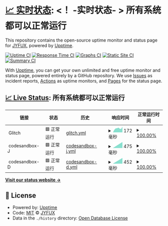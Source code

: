 # [📈 实时状态](https://jk.web404.cf): <！ -实时状态- > **所有系统都可以正常运行**

This repository contains the open-source uptime monitor and status page for [JYFUX](https://jk.web404.cf), powered by [Upptime](https://github.com/upptime/upptime).

[![Uptime CI](https://github.com/JYFUX/upptime/workflows/Uptime%20CI/badge.svg)](https://github.com/JYFUX/upptime/actions?query=workflow%3A%22Uptime+CI%22)
[![Response Time CI](https://github.com/JYFUX/upptime/workflows/Response%20Time%20CI/badge.svg)](https://github.com/JYFUX/upptime/actions?query=workflow%3A%22Response+Time+CI%22)
[![Graphs CI](https://github.com/JYFUX/upptime/workflows/Graphs%20CI/badge.svg)](https://github.com/JYFUX/upptime/actions?query=workflow%3A%22Graphs+CI%22)
[![Static Site CI](https://github.com/JYFUX/upptime/workflows/Static%20Site%20CI/badge.svg)](https://github.com/JYFUX/upptime/actions?query=workflow%3A%22Static+Site+CI%22)
[![Summary CI](https://github.com/JYFUX/upptime/workflows/Summary%20CI/badge.svg)](https://github.com/JYFUX/upptime/actions?query=workflow%3A%22Summary+CI%22)

With [Upptime](https://upptime.js.org), you can get your own unlimited and free uptime monitor and status page, powered entirely by a GitHub repository. We use [Issues](https://github.com/JYFUX/upptime/issues) as incident reports, [Actions](https://github.com/JYFUX/upptime/actions) as uptime monitors, and [Pages](https://jk.web404.cf) for the status page.

## [📈 Live Status](https://demo.upptime.js.org): <!--live status--> **所有系统都可以正常运行**

<!--start: status pages-->
<!-- This summary is generated by Upptime (https://github.com/upptime/upptime) -->
<!-- Do not edit this manually, your changes will be overwritten -->
<!-- prettier-ignore -->
| 链接 | 状态 | 历史 | 响应时间 | 正常运行时间 |
| --- | ------ | ------- | ------------- | ------ |
| <img alt="" src="https://icons.duckduckgo.com/ip3/null.ico" height="13"> Glitch | 🟩 正常运行 | [glitch.yml](https://github.com/JYFUX/upptime/commits/HEAD/history/glitch.yml) | <details><summary><img alt="响应时间图像" src="./graphs/glitch/response-time-week.png" height="20"> 172毫秒</summary><br><a href="https://jk.web404.cf/history/glitch"><img alt="响应时间 172" src="https://img.shields.io/endpoint?url=https%3A%2F%2Fraw.githubusercontent.com%2FJYFUX%2Fupptime%2FHEAD%2Fapi%2Fglitch%2Fresponse-time.json"></a><br><a href="https://jk.web404.cf/history/glitch"><img alt="24 小时响应时间 172" src="https://img.shields.io/endpoint?url=https%3A%2F%2Fraw.githubusercontent.com%2FJYFUX%2Fupptime%2FHEAD%2Fapi%2Fglitch%2Fresponse-time-day.json"></a><br><a href="https://jk.web404.cf/history/glitch"><img alt="7 天正常运行时间 172" src="https://img.shields.io/endpoint?url=https%3A%2F%2Fraw.githubusercontent.com%2FJYFUX%2Fupptime%2FHEAD%2Fapi%2Fglitch%2Fresponse-time-week.json"></a><br><a href="https://jk.web404.cf/history/glitch"><img alt="30天的正常运行时间 172" src="https://img.shields.io/endpoint?url=https%3A%2F%2Fraw.githubusercontent.com%2FJYFUX%2Fupptime%2FHEAD%2Fapi%2Fglitch%2Fresponse-time-month.json"></a><br><a href="https://jk.web404.cf/history/glitch"><img alt="1年的正常运行时间 172" src="https://img.shields.io/endpoint?url=https%3A%2F%2Fraw.githubusercontent.com%2FJYFUX%2Fupptime%2FHEAD%2Fapi%2Fglitch%2Fresponse-time-year.json"></a></details> | <details><summary><a href="https://jk.web404.cf/history/glitch">100.00%</a></summary><a href="https://jk.web404.cf/history/glitch"><img alt="正常运行时间 100.00%" src="https://img.shields.io/endpoint?url=https%3A%2F%2Fraw.githubusercontent.com%2FJYFUX%2Fupptime%2FHEAD%2Fapi%2Fglitch%2Fuptime.json"></a><br><a href="https://jk.web404.cf/history/glitch"><img alt="24 小时正常运行时间 100.00%" src="https://img.shields.io/endpoint?url=https%3A%2F%2Fraw.githubusercontent.com%2FJYFUX%2Fupptime%2FHEAD%2Fapi%2Fglitch%2Fuptime-day.json"></a><br><a href="https://jk.web404.cf/history/glitch"><img alt="7 天正常运行时间 100.00%" src="https://img.shields.io/endpoint?url=https%3A%2F%2Fraw.githubusercontent.com%2FJYFUX%2Fupptime%2FHEAD%2Fapi%2Fglitch%2Fuptime-week.json"></a><br><a href="https://jk.web404.cf/history/glitch"><img alt="30天的正常运行时间 100.00%" src="https://img.shields.io/endpoint?url=https%3A%2F%2Fraw.githubusercontent.com%2FJYFUX%2Fupptime%2FHEAD%2Fapi%2Fglitch%2Fuptime-month.json"></a><br><a href="https://jk.web404.cf/history/glitch"><img alt="1年的正常运行时间 100.00%" src="https://img.shields.io/endpoint?url=https%3A%2F%2Fraw.githubusercontent.com%2FJYFUX%2Fupptime%2FHEAD%2Fapi%2Fglitch%2Fuptime-year.json"></a></details>
| <img alt="" src="https://icons.duckduckgo.com/ip3/null.ico" height="13"> codesandbox-J | 🟩 正常运行 | [codesandbox-j.yml](https://github.com/JYFUX/upptime/commits/HEAD/history/codesandbox-j.yml) | <details><summary><img alt="响应时间图像" src="./graphs/codesandbox-j/response-time-week.png" height="20"> 475毫秒</summary><br><a href="https://jk.web404.cf/history/codesandbox-j"><img alt="响应时间 475" src="https://img.shields.io/endpoint?url=https%3A%2F%2Fraw.githubusercontent.com%2FJYFUX%2Fupptime%2FHEAD%2Fapi%2Fcodesandbox-j%2Fresponse-time.json"></a><br><a href="https://jk.web404.cf/history/codesandbox-j"><img alt="24 小时响应时间 475" src="https://img.shields.io/endpoint?url=https%3A%2F%2Fraw.githubusercontent.com%2FJYFUX%2Fupptime%2FHEAD%2Fapi%2Fcodesandbox-j%2Fresponse-time-day.json"></a><br><a href="https://jk.web404.cf/history/codesandbox-j"><img alt="7 天正常运行时间 475" src="https://img.shields.io/endpoint?url=https%3A%2F%2Fraw.githubusercontent.com%2FJYFUX%2Fupptime%2FHEAD%2Fapi%2Fcodesandbox-j%2Fresponse-time-week.json"></a><br><a href="https://jk.web404.cf/history/codesandbox-j"><img alt="30天的正常运行时间 475" src="https://img.shields.io/endpoint?url=https%3A%2F%2Fraw.githubusercontent.com%2FJYFUX%2Fupptime%2FHEAD%2Fapi%2Fcodesandbox-j%2Fresponse-time-month.json"></a><br><a href="https://jk.web404.cf/history/codesandbox-j"><img alt="1年的正常运行时间 475" src="https://img.shields.io/endpoint?url=https%3A%2F%2Fraw.githubusercontent.com%2FJYFUX%2Fupptime%2FHEAD%2Fapi%2Fcodesandbox-j%2Fresponse-time-year.json"></a></details> | <details><summary><a href="https://jk.web404.cf/history/codesandbox-j">100.00%</a></summary><a href="https://jk.web404.cf/history/codesandbox-j"><img alt="正常运行时间 100.00%" src="https://img.shields.io/endpoint?url=https%3A%2F%2Fraw.githubusercontent.com%2FJYFUX%2Fupptime%2FHEAD%2Fapi%2Fcodesandbox-j%2Fuptime.json"></a><br><a href="https://jk.web404.cf/history/codesandbox-j"><img alt="24 小时正常运行时间 100.00%" src="https://img.shields.io/endpoint?url=https%3A%2F%2Fraw.githubusercontent.com%2FJYFUX%2Fupptime%2FHEAD%2Fapi%2Fcodesandbox-j%2Fuptime-day.json"></a><br><a href="https://jk.web404.cf/history/codesandbox-j"><img alt="7 天正常运行时间 100.00%" src="https://img.shields.io/endpoint?url=https%3A%2F%2Fraw.githubusercontent.com%2FJYFUX%2Fupptime%2FHEAD%2Fapi%2Fcodesandbox-j%2Fuptime-week.json"></a><br><a href="https://jk.web404.cf/history/codesandbox-j"><img alt="30天的正常运行时间 100.00%" src="https://img.shields.io/endpoint?url=https%3A%2F%2Fraw.githubusercontent.com%2FJYFUX%2Fupptime%2FHEAD%2Fapi%2Fcodesandbox-j%2Fuptime-month.json"></a><br><a href="https://jk.web404.cf/history/codesandbox-j"><img alt="1年的正常运行时间 100.00%" src="https://img.shields.io/endpoint?url=https%3A%2F%2Fraw.githubusercontent.com%2FJYFUX%2Fupptime%2FHEAD%2Fapi%2Fcodesandbox-j%2Fuptime-year.json"></a></details>
| <img alt="" src="https://icons.duckduckgo.com/ip3/null.ico" height="13"> codesandbox-D | 🟩 正常运行 | [codesandbox-d.yml](https://github.com/JYFUX/upptime/commits/HEAD/history/codesandbox-d.yml) | <details><summary><img alt="响应时间图像" src="./graphs/codesandbox-d/response-time-week.png" height="20"> 452毫秒</summary><br><a href="https://jk.web404.cf/history/codesandbox-d"><img alt="响应时间 452" src="https://img.shields.io/endpoint?url=https%3A%2F%2Fraw.githubusercontent.com%2FJYFUX%2Fupptime%2FHEAD%2Fapi%2Fcodesandbox-d%2Fresponse-time.json"></a><br><a href="https://jk.web404.cf/history/codesandbox-d"><img alt="24 小时响应时间 452" src="https://img.shields.io/endpoint?url=https%3A%2F%2Fraw.githubusercontent.com%2FJYFUX%2Fupptime%2FHEAD%2Fapi%2Fcodesandbox-d%2Fresponse-time-day.json"></a><br><a href="https://jk.web404.cf/history/codesandbox-d"><img alt="7 天正常运行时间 452" src="https://img.shields.io/endpoint?url=https%3A%2F%2Fraw.githubusercontent.com%2FJYFUX%2Fupptime%2FHEAD%2Fapi%2Fcodesandbox-d%2Fresponse-time-week.json"></a><br><a href="https://jk.web404.cf/history/codesandbox-d"><img alt="30天的正常运行时间 452" src="https://img.shields.io/endpoint?url=https%3A%2F%2Fraw.githubusercontent.com%2FJYFUX%2Fupptime%2FHEAD%2Fapi%2Fcodesandbox-d%2Fresponse-time-month.json"></a><br><a href="https://jk.web404.cf/history/codesandbox-d"><img alt="1年的正常运行时间 452" src="https://img.shields.io/endpoint?url=https%3A%2F%2Fraw.githubusercontent.com%2FJYFUX%2Fupptime%2FHEAD%2Fapi%2Fcodesandbox-d%2Fresponse-time-year.json"></a></details> | <details><summary><a href="https://jk.web404.cf/history/codesandbox-d">100.00%</a></summary><a href="https://jk.web404.cf/history/codesandbox-d"><img alt="正常运行时间 100.00%" src="https://img.shields.io/endpoint?url=https%3A%2F%2Fraw.githubusercontent.com%2FJYFUX%2Fupptime%2FHEAD%2Fapi%2Fcodesandbox-d%2Fuptime.json"></a><br><a href="https://jk.web404.cf/history/codesandbox-d"><img alt="24 小时正常运行时间 100.00%" src="https://img.shields.io/endpoint?url=https%3A%2F%2Fraw.githubusercontent.com%2FJYFUX%2Fupptime%2FHEAD%2Fapi%2Fcodesandbox-d%2Fuptime-day.json"></a><br><a href="https://jk.web404.cf/history/codesandbox-d"><img alt="7 天正常运行时间 100.00%" src="https://img.shields.io/endpoint?url=https%3A%2F%2Fraw.githubusercontent.com%2FJYFUX%2Fupptime%2FHEAD%2Fapi%2Fcodesandbox-d%2Fuptime-week.json"></a><br><a href="https://jk.web404.cf/history/codesandbox-d"><img alt="30天的正常运行时间 100.00%" src="https://img.shields.io/endpoint?url=https%3A%2F%2Fraw.githubusercontent.com%2FJYFUX%2Fupptime%2FHEAD%2Fapi%2Fcodesandbox-d%2Fuptime-month.json"></a><br><a href="https://jk.web404.cf/history/codesandbox-d"><img alt="1年的正常运行时间 100.00%" src="https://img.shields.io/endpoint?url=https%3A%2F%2Fraw.githubusercontent.com%2FJYFUX%2Fupptime%2FHEAD%2Fapi%2Fcodesandbox-d%2Fuptime-year.json"></a></details>

<!--end: status pages-->

[**Visit our status website →**](https://jk.web404.cf)

## 📄 License

- Powered by: [Upptime](https://github.com/upptime/upptime)
- Code: [MIT](./LICENSE) © [JYFUX](https://jk.web404.cf)
- Data in the `./history` directory: [Open Database License](https://opendatacommons.org/licenses/odbl/1-0/)

